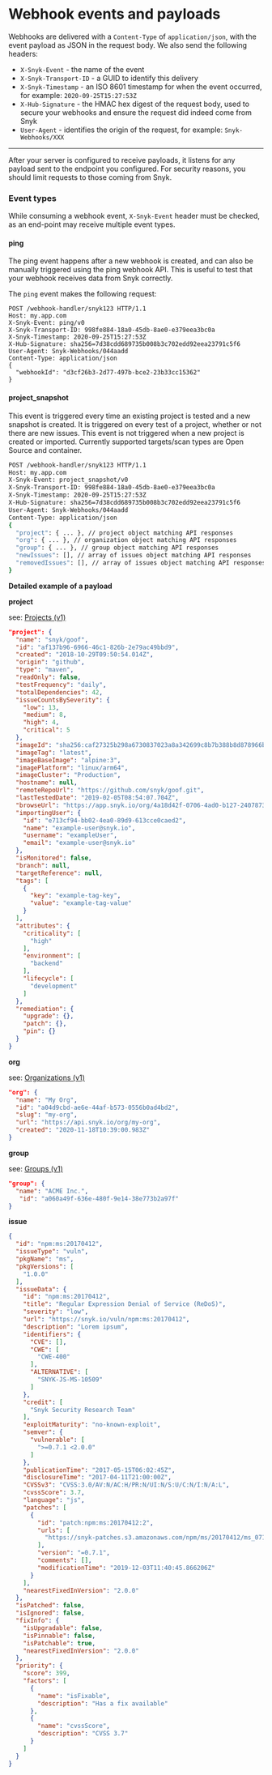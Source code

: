 # Webhook events and payloads

Webhooks are delivered with a `Content-Type` of `application/json`, with the event payload as JSON in the request body. We also send the following headers:

* `X-Snyk-Event` - the name of the event
* `X-Snyk-Transport-ID` - a GUID to identify this delivery
* `X-Snyk-Timestamp` - an ISO 8601 timestamp for when the event occurred, for example: `2020-09-25T15:27:53Z`
* `X-Hub-Signature` - the HMAC hex digest of the request body, used to secure your webhooks and ensure the request did indeed come from Snyk
* `User-Agent` - identifies the origin of the request, for example: `Snyk-Webhooks/XXX`

***

After your server is configured to receive payloads, it listens for any payload sent to the endpoint you configured. For security reasons, you should limit requests to those coming from Snyk.

### Event types

While consuming a webhook event, `X-Snyk-Event` header must be checked, as an end-point may receive multiple event types.

#### **ping**

The ping event happens after a new webhook is created, and can also be manually triggered using the ping webhook API. This is useful to test that your webhook receives data from Snyk correctly.

The `ping` event makes the following request:

```shell
POST /webhook-handler/snyk123 HTTP/1.1
Host: my.app.com
X-Snyk-Event: ping/v0
X-Snyk-Transport-ID: 998fe884-18a0-45db-8ae0-e379eea3bc0a
X-Snyk-Timestamp: 2020-09-25T15:27:53Z
X-Hub-Signature: sha256=7d38cdd689735b008b3c702edd92eea23791c5f6
User-Agent: Snyk-Webhooks/044aadd
Content-Type: application/json
{
  "webhookId": "d3cf26b3-2d77-497b-bce2-23b33cc15362"
}
```

#### **project\_snapshot**

This event is triggered every time an existing project is tested and a new snapshot is created. It is triggered on every test of a project, whether or not there are new issues. This event is not triggered when a new project is created or imported. Currently supported targets/scan types are Open Source and container.

```sh
POST /webhook-handler/snyk123 HTTP/1.1
Host: my.app.com
X-Snyk-Event: project_snapshot/v0
X-Snyk-Transport-ID: 998fe884-18a0-45db-8ae0-e379eea3bc0a
X-Snyk-Timestamp: 2020-09-25T15:27:53Z
X-Hub-Signature: sha256=7d38cdd689735b008b3c702edd92eea23791c5f6
User-Agent: Snyk-Webhooks/044aadd
Content-Type: application/json
{
  "project": { ... }, // project object matching API responses
  "org": { ... }, // organization object matching API responses
  "group": { ... }, // group object matching API responses
  "newIssues": [], // array of issues object matching API responses
  "removedIssues": [], // array of issues object matching API responses
}
```

**Detailed example of a payload**

**project**

see: [Projects (v1)](../reference/projects-v1.md)

```json
"project": {
  "name": "snyk/goof",
  "id": "af137b96-6966-46c1-826b-2e79ac49bbd9",
  "created": "2018-10-29T09:50:54.014Z",
  "origin": "github",
  "type": "maven",
  "readOnly": false,
  "testFrequency": "daily",
  "totalDependencies": 42,
  "issueCountsBySeverity": {
    "low": 13,
    "medium": 8,
    "high": 4,
    "critical": 5
  },
  "imageId": "sha256:caf27325b298a6730837023a8a342699c8b7b388b8d878966b064a1320043019",
  "imageTag": "latest",
  "imageBaseImage": "alpine:3",
  "imagePlatform": "linux/arm64",
  "imageCluster": "Production",
  "hostname": null,
  "remoteRepoUrl": "https://github.com/snyk/goof.git",
  "lastTestedDate": "2019-02-05T08:54:07.704Z",
  "browseUrl": "https://app.snyk.io/org/4a18d42f-0706-4ad0-b127-24078731fbed/project/af137b96-6966-46c1-826b-2e79ac49bbd9",
  "importingUser": {
    "id": "e713cf94-bb02-4ea0-89d9-613cce0caed2",
    "name": "example-user@snyk.io",
    "username": "exampleUser",
    "email": "example-user@snyk.io"
  },
  "isMonitored": false,
  "branch": null,
  "targetReference": null,
  "tags": [
    {
      "key": "example-tag-key",
      "value": "example-tag-value"
    }
  ],
  "attributes": {
    "criticality": [
      "high"
    ],
    "environment": [
      "backend"
    ],
    "lifecycle": [
      "development"
    ]
  },
  "remediation": {
    "upgrade": {},
    "patch": {},
    "pin": {}
  }
}
```

**org**

see: [Organizations (v1)](../reference/organizations-v1.md)

```json
"org": {
  "name": "My Org",
  "id": "a04d9cbd-ae6e-44af-b573-0556b0ad4bd2",
  "slug": "my-org",
  "url": "https://api.snyk.io/org/my-org",
  "created": "2020-11-18T10:39:00.983Z"
}
```

**group**

see: [Groups (v1)](../reference/groups-v1.md)

```json
"group": {
  "name": "ACME Inc.",
   "id": "a060a49f-636e-480f-9e14-38e773b2a97f"
}
```

**issue**

```json
{
  "id": "npm:ms:20170412",
  "issueType": "vuln",
  "pkgName": "ms",
  "pkgVersions": [
    "1.0.0"
  ],
  "issueData": {
    "id": "npm:ms:20170412",
    "title": "Regular Expression Denial of Service (ReDoS)",
    "severity": "low",
    "url": "https://snyk.io/vuln/npm:ms:20170412",
    "description": "Lorem ipsum",
    "identifiers": {
      "CVE": [],
      "CWE": [
        "CWE-400"
      ],
      "ALTERNATIVE": [
        "SNYK-JS-MS-10509"
      ]
    },
    "credit": [
      "Snyk Security Research Team"
    ],
    "exploitMaturity": "no-known-exploit",
    "semver": {
      "vulnerable": [
        ">=0.7.1 <2.0.0"
      ]
    },
    "publicationTime": "2017-05-15T06:02:45Z",
    "disclosureTime": "2017-04-11T21:00:00Z",
    "CVSSv3": "CVSS:3.0/AV:N/AC:H/PR:N/UI:N/S:U/C:N/I:N/A:L",
    "cvssScore": 3.7,
    "language": "js",
    "patches": [
      {
        "id": "patch:npm:ms:20170412:2",
        "urls": [
          "https://snyk-patches.s3.amazonaws.com/npm/ms/20170412/ms_071.patch"
        ],
        "version": "=0.7.1",
        "comments": [],
        "modificationTime": "2019-12-03T11:40:45.866206Z"
      }
    ],
    "nearestFixedInVersion": "2.0.0"
  },
  "isPatched": false,
  "isIgnored": false,
  "fixInfo": {
    "isUpgradable": false,
    "isPinnable": false,
    "isPatchable": true,
    "nearestFixedInVersion": "2.0.0"
  },
  "priority": {
    "score": 399,
    "factors": [
      {
        "name": "isFixable",
        "description": "Has a fix available"
      },
      {
        "name": "cvssScore",
        "description": "CVSS 3.7"
      }
    ]
  }
}
```
